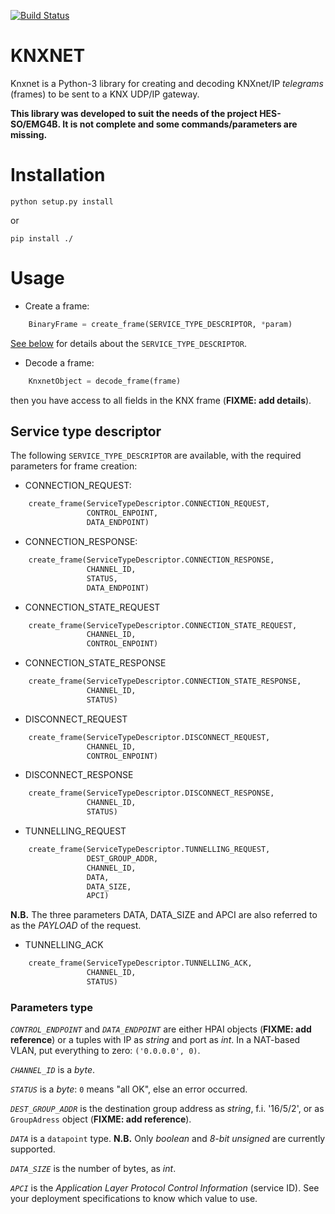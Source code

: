 [![Build Status](https://travis-ci.org/leadrien/knxnet.svg?branch=master)](https://travis-ci.org/leadrien/knxnet)

# KNXNET

Knxnet is a Python-3 library for creating and decoding KNXnet/IP *telegrams*
(frames) to be sent to a KNX UDP/IP gateway.

**This library was developed to suit the needs of the project HES-SO/EMG4B. It
is not complete and some commands/parameters are missing.**


# Installation

```shell
python setup.py install
```

or
```shell
pip install ./
```

# Usage

* Create a frame:

```python
    BinaryFrame = create_frame(SERVICE_TYPE_DESCRIPTOR, *param)
```

[See below](#service-type-descriptor) for details about the `SERVICE_TYPE_DESCRIPTOR`.

* Decode a frame:

```python
    KnxnetObject = decode_frame(frame)
```

then you have access to all fields in the KNX frame (**FIXME: add details**).


## Service type descriptor ##

The following `SERVICE_TYPE_DESCRIPTOR` are available, with the required
parameters for frame creation:

- CONNECTION_REQUEST:
```python
    create_frame(ServiceTypeDescriptor.CONNECTION_REQUEST,
                 CONTROL_ENPOINT,
                 DATA_ENDPOINT)
```
- CONNECTION_RESPONSE:
```python
    create_frame(ServiceTypeDescriptor.CONNECTION_RESPONSE,
                 CHANNEL_ID,
                 STATUS,
                 DATA_ENDPOINT)
```
- CONNECTION_STATE_REQUEST
```python
    create_frame(ServiceTypeDescriptor.CONNECTION_STATE_REQUEST,
                 CHANNEL_ID,
                 CONTROL_ENPOINT)
```
- CONNECTION_STATE_RESPONSE
```python
    create_frame(ServiceTypeDescriptor.CONNECTION_STATE_RESPONSE,
                 CHANNEL_ID,
                 STATUS)
```
- DISCONNECT_REQUEST
```python
    create_frame(ServiceTypeDescriptor.DISCONNECT_REQUEST,
                 CHANNEL_ID,
                 CONTROL_ENPOINT)
```
- DISCONNECT_RESPONSE
```python
    create_frame(ServiceTypeDescriptor.DISCONNECT_RESPONSE,
                 CHANNEL_ID,
                 STATUS)
```
- TUNNELLING_REQUEST
```python
    create_frame(ServiceTypeDescriptor.TUNNELLING_REQUEST,
                 DEST_GROUP_ADDR,
                 CHANNEL_ID,
                 DATA,
                 DATA_SIZE,
                 APCI)
```

**N.B.** The three parameters DATA, DATA_SIZE and APCI are also referred to as the
*PAYLOAD* of the request.

- TUNNELLING_ACK
```python
    create_frame(ServiceTypeDescriptor.TUNNELLING_ACK,
                 CHANNEL_ID,
                 STATUS)
```

### Parameters type ###

*`CONTROL_ENDPOINT`* and *`DATA_ENDPOINT`* are either HPAI objects (**FIXME:
add reference**) or a tuples with IP as *string* and port as *int*. In a
NAT-based VLAN, put everything to zero: `('0.0.0.0', 0)`.

*`CHANNEL_ID`* is a *byte*.

*`STATUS`* is a *byte*: `0` means "all OK", else an error occurred.

*`DEST_GROUP_ADDR`* is the destination group address as *string*,
f.i. '16/5/2', or as `GroupAdress` object (**FIXME: add reference**).

*`DATA`* is a `datapoint` type. **N.B.** Only *boolean* and *8-bit unsigned*
are currently supported.

*`DATA_SIZE`* is the number of bytes, as *int*.

*`APCI`* is the *Application Layer Protocol Control Information* (service
ID). See your deployment specifications to know which value to use.
